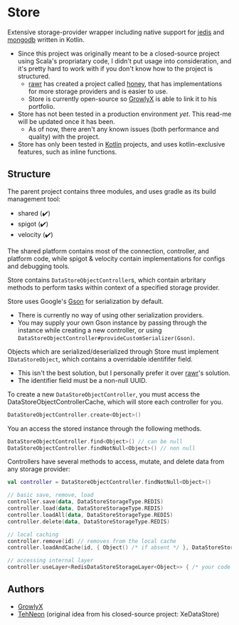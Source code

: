 # Store
Extensive storage-provider wrapper including native support for [jedis](https://github.com/redis/jedis) and [mongodb](https://github.com/mongodb/mongo-java-driver) written in Kotlin.
 - Since this project was originally meant to be a closed-source project using Scala's propriatary code, I didn't put usage into consideration, and it's pretty hard to work with if you don't know how to the project is structured.
   * [rawr](https://github.com/devrawr) has created a project called [honey](https://github.com/devrawr/honey), that has implementations for more storage providers and is easier to use.
   * Store is currently open-source so [GrowlyX](https://github.com/growlyx) is able to link it to his portfolio.
 - Store has not been tested in a production environment *yet*. This read-me will be updated once it has been.
   * As of now, there aren't any known issues (both performance and quality) with the project.
 - Store has only been tested in [Kotlin](https://kotlinlang.org) projects, and uses kotlin-exclusive features, such as inline functions.

## Structure
The parent project contains three modules, and uses gradle as its build management tool:
- shared (✔️)
- spigot (✔️)
- velocity (✔️)

The shared platform contains most of the connection, controller, and platform code, while spigot & velocity contain implementations for configs and debugging tools.

Store contains `DataStoreObjectController`s, which contain arbritary methods to perform tasks within context of a specified storage provider.

Store uses Google's [Gson](https://github.com/google/gson) for serialization by default.
- There is currently no way of using other serialization providers.
- You may supply your own Gson instance by passing through the instance while creating a new controller, or using `DataStoreObjectController#provideCustomSerializer(Gson)`.

Objects which are serialized/deserialized through Store must implement `IDataStoreObject`, which contains a overridable identififer field.
- This isn't the best solution, but I personally prefer it over [rawr](https://github.com/devrawr)'s solution.
- The identifier field must be a non-null UUID.

To create a new `DataStoreObjectController`, you must access the DataStoreObjectControllerCache, which will store each controller for you.

```kt
DataStoreObjectController.create<Object>()
```

You an access the stored instance through the following methods.
```kt
DataStoreObjectController.find<Object>() // can be null
DataStoreObjectController.findNotNull<Object>() // non null
```

Controllers have several methods to access, mutate, and delete data from any storage provider:
```kt
val controller = DataStoreObjectController.findNotNull<Object>()

// basic save, remove, load
controller.save(data, DataStoreStorageType.REDIS)
controller.load(data, DataStoreStorageType.REDIS)
controller.loadAll(data, DataStoreStorageType.REDIS)
controller.delete(data, DataStoreStorageType.REDIS)

// local caching
controller.remove(id) // removes from the local cache
controller.loadAndCache(id, { Object() /* if absent */ }, DataStoreStorageType.REDIS)

// accessing internal layer
controller.useLayer<RedisDataStoreStorageLayer<Object>> { /* your code */ }
```

## Authors
- [GrowlyX](https://github.com/growlyx)
- [TehNeon](https://github.com/tehneon) (original idea from his closed-source project: XeDataStore)

